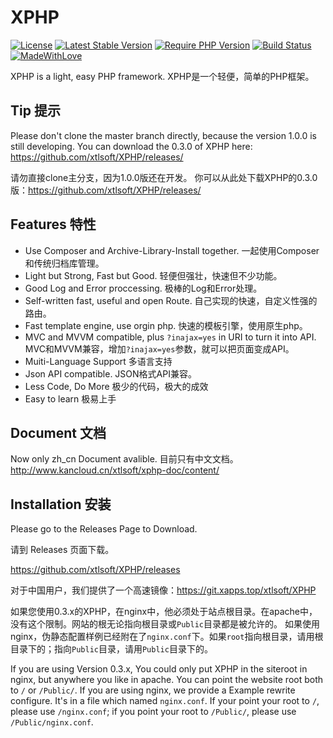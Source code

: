 # XPHP

[![License](https://poser.pugx.org/xtlsoft/xphp/license)](https://packagist.org/packages/xtlsoft/xphp)
[![Latest Stable Version](https://poser.pugx.org/xtlsoft/xphp/v/stable)](https://packagist.org/packages/xtlsoft/xphp)
[![Require PHP Version](https://img.shields.io/badge/PHP-5.4+-blue.svg)](https://php.net)
[![Build Status](https://travis-ci.org/xtlsoft/XPHP.svg?branch=master)](https://travis-ci.org/xtlsoft/XPHP)
[![MadeWithLove](https://img.shields.io/badge/Made%20with-love-yellowgreen.svg)](https://blog.xtlsoft.top)

XPHP is a light, easy PHP framework.
XPHP是一个轻便，简单的PHP框架。

## Tip 提示
Please don't clone the master branch directly, because the version 1.0.0 is still developing.
You can download the 0.3.0 of XPHP here: https://github.com/xtlsoft/XPHP/releases/

请勿直接clone主分支，因为1.0.0版还在开发。
你可以从此处下载XPHP的0.3.0版：https://github.com/xtlsoft/XPHP/releases/

## Features 特性
- Use Composer and Archive-Library-Install together. 一起使用Composer和传统归档库管理。
- Light but Strong, Fast but Good. 轻便但强壮，快速但不少功能。
- Good Log and Error proccessing. 极棒的Log和Error处理。
- Self-written fast, useful and open Route. 自己实现的快速，自定义性强的路由。
- Fast template engine, use orgin php. 快速的模板引擎，使用原生php。
- MVC and MVVM compatible, plus `?inajax=yes` in URI to turn it into API. MVC和MVVM兼容，增加`?inajax=yes`参数，就可以把页面变成API。
- Muiti-Language Support 多语言支持
- Json API compatible. JSON格式API兼容。
- Less Code, Do More 极少的代码，极大的成效
- Easy to learn 极易上手

## Document 文档
Now only zh_cn Document avalible.
目前只有中文文档。
http://www.kancloud.cn/xtlsoft/xphp-doc/content/

## Installation 安装
Please go to the Releases Page to Download.

请到 Releases 页面下载。

https://github.com/xtlsoft/XPHP/releases

对于中国用户，我们提供了一个高速镜像：https://git.xapps.top/xtlsoft/XPHP

如果您使用0.3.x的XPHP，在nginx中，他必须处于站点根目录。在apache中，没有这个限制。网站的根无论指向根目录或`Public`目录都是被允许的。
如果使用nginx，伪静态配置样例已经附在了`nginx.conf`下。如果`root`指向根目录，请用根目录下的；指向`Public`目录，请用`Public`目录下的。

If you are using Version 0.3.x, You could only put XPHP in the siteroot in nginx, but anywhere you like in apache. You can point the website root both to `/` or `/Public/`.
If you are using nginx, we provide a Example rewrite configure. It's in a file which named `nginx.conf`. If your point your root to `/`, please use `/nginx.conf`; if you point your root to `/Public/`, please use `/Public/nginx.conf`.
